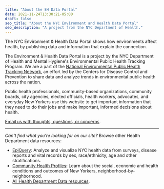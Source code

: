 ```yaml
---
title: "About the EH Data Portal"
date: 2021-11-24T13:30:21-05:00
draft: false
seo_title: "About the NYC Environment and Health Data Portal"
seo_description: "A project from the NYC Department of Health."
---
```


The NYC Environment & Health Data Portal shows how environments affect health, by publishing data and information that explain the connection. 

The Environment & Health Data Portal is a project by the NYC Department of Health and Mental Hygiene's Environmental Public Health Tracking Program. We are a part of the [National Environmental Public Health Tracking Network](https://ephtracking.cdc.gov/showHome.action), an effort led by the Centers for Disease Control and Prevention to share data and analyze trends in environmental public health across the nation.

Public health professionals, community-based organizations, community boards, city agencies, elected officials, health workers, advocates, and everyday New Yorkers use this website to get important information that they need to do their jobs and make important, informed decisions about health.

[Email us with thoughts, questions, or concerns](mailto:trackingportal@health.nyc.gov).

---


*Can't find what you're looking for on our site?* Browse other Health Department data resources:
- [EpiQuery](https://a816-health.nyc.gov/hdi/epiquery/): Analyze and visualize NYC health data from surveys, disease reports and vital records by sex, race/ethnicity, age and other stratifications.
- [Community Health Profiles](https://a816-health.nyc.gov/hdi/profiles/): Learn about the social, economic and health conditions and outcomes of New Yorkers, neighborhood-by-neighborhood.
- [All Health Department Data resources](https://www1.nyc.gov/site/doh/data/data-home.page).